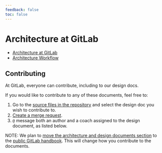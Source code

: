 ```yaml
---
feedback: false
toc: false
---
```


# Architecture at GitLab

- [Architecture at GitLab](https://handbook.gitlab.com/handbook/engineering/architecture/)
- [Architecture Workflow](https://handbook.gitlab.com/handbook/engineering/architecture/workflow/)

## Contributing

At GitLab, everyone can contribute, including to our design docs.

If you would like to contribute to any of these documents, feel free to:

1. Go to the [source files in the repository](https://gitlab.com/gitlab-org/gitlab/tree/master/doc/architecture/blueprints)
   and select the design doc you wish to contribute to.
1. [Create a merge request](../development/contributing/merge_request_workflow.md).
1. `@` message both an author and a coach assigned to the design document, as listed below.

NOTE:
We plan to [move the architecture and design documents section](https://gitlab.com/gitlab-com/content-sites/handbook/-/issues/279)
to the [public GitLab handbook](https://handbook.gitlab.com/handbook/engineering/architecture/).
This will change how you contribute to the documents.
